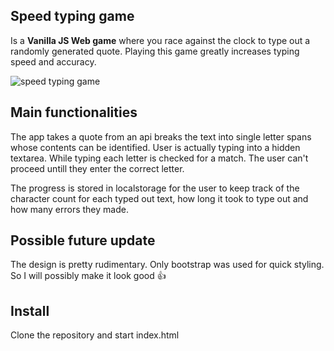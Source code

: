 
## Speed typing game
Is a **Vanilla JS Web game** where you race against the clock to type out a randomly generated quote. Playing this game greatly increases typing speed and accuracy.

<img src="https://i.ibb.co/pJS6SKX/speed-type.png" alt="speed typing game">

## Main functionalities
The app takes a quote from an api breaks the text into single letter spans whose contents can be identified. User is actually typing into a hidden textarea. While typing each letter is checked for a match. The user can't proceed untill they enter the correct letter. 

The progress is stored in localstorage for the user to keep track of the character count for each typed out text, how long it took to type out and how many errors they made.


## Possible future update
The design is pretty rudimentary. Only bootstrap was used for quick styling. So I will possibly make it look good 👍

## Install
Clone the repository and start index.html
